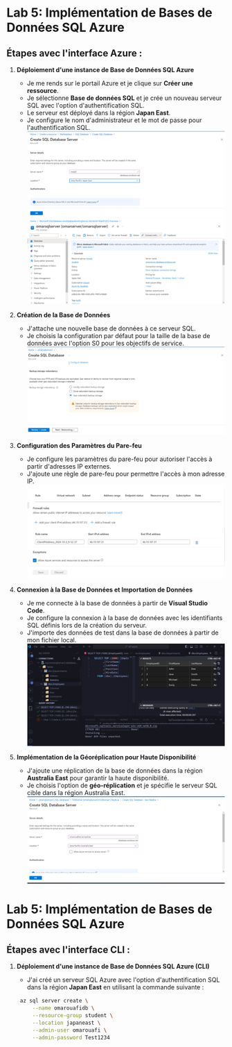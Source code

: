 # Lab 5: Implémentation de Bases de Données SQL Azure

## Étapes avec l'interface Azure :

1. **Déploiement d'une instance de Base de Données SQL Azure**  
   - Je me rends sur le portail Azure et je clique sur **Créer une ressource**.  
   - Je sélectionne **Base de données SQL** et je crée un nouveau serveur SQL avec l'option d'authentification SQL.  
   - Le serveur est déployé dans la région **Japan East**.  
   - Je configure le nom d'administrateur et le mot de passe pour l'authentification SQL.  
   ![Image](./createSqlServer.PNG)
   ![Image](./sqlServerCreated.PNG)

2. **Création de la Base de Données**  
   - J'attache une nouvelle base de données à ce serveur SQL.  
   - Je choisis la configuration par défaut pour la taille de la base de données avec l'option S0 pour les objectifs de service.  
   ![Image](./createDB.PNG)

3. **Configuration des Paramètres du Pare-feu**  
   - Je configure les paramètres du pare-feu pour autoriser l'accès à partir d'adresses IP externes.  
   - J'ajoute une règle de pare-feu pour permettre l'accès à mon adresse IP.  
   ![Image](./firewall.PNG)

4. **Connexion à la Base de Données et Importation de Données**  
   - Je me connecte à la base de données à partir de **Visual Studio Code**.  
   - Je configure la connexion à la base de données avec les identifiants SQL définis lors de la création du serveur.  
   - J'importe des données de test dans la base de données à partir de mon fichier local.  
   ![Image](./importData.PNG)

5. **Implémentation de la Géoréplication pour Haute Disponibilité**  
   - J'ajoute une réplication de la base de données dans la région **Australia East** pour garantir la haute disponibilité.  
   - Je choisis l'option de **géo-réplication** et je spécifie le serveur SQL cible dans la région Australia East.  
   ![Image](./DBReplicas.PNG)

# Lab 5: Implémentation de Bases de Données SQL Azure

## Étapes avec l'interface CLI :

1. **Déploiement d'une instance de Base de Données SQL Azure (CLI)**  
   - J'ai créé un serveur SQL Azure avec l'option d'authentification SQL dans la région **Japan East** en utilisant la commande suivante :

   ```bash
    az sql server create \
        --name omarouafidb \
        --resource-group student \
        --location japaneast \
        --admin-user omarouafi \
        --admin-password Test1234
    ```